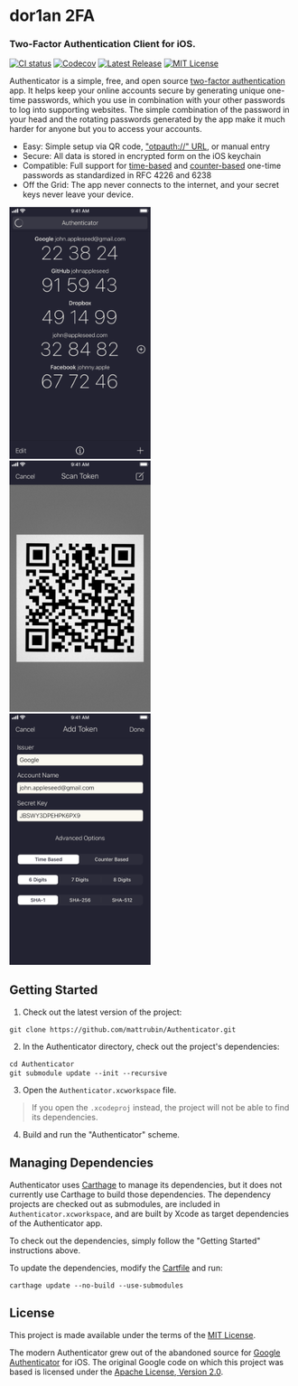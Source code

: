 # dor1an 2FA
### Two-Factor Authentication Client for iOS.

[![CI status](https://github.com/mattrubin/Authenticator/actions/workflows/test.yml/badge.svg)](https://github.com/mattrubin/Authenticator/actions/workflows/test.yml)
[![Codecov](https://codecov.io/gh/mattrubin/Authenticator/branch/develop/graph/badge.svg)](https://codecov.io/gh/mattrubin/Authenticator)
[![Latest Release](https://img.shields.io/github/v/release/mattrubin/authenticator.svg?style=flat)](https://github.com/mattrubin/authenticator/releases)
[![MIT License](https://img.shields.io/badge/license-mit-blue.svg?style=flat)](LICENSE.txt)


Authenticator is a simple, free, and open source [two-factor authentication](https://en.wikipedia.org/wiki/Two-factor_authentication) app. It helps keep your online accounts secure by generating unique one-time passwords, which you use in combination with your other passwords to log into supporting websites. The simple combination of the password in your head and the rotating passwords generated by the app make it much harder for anyone but you to access your accounts.

- Easy: Simple setup via QR code, ["otpauth://" URL](https://code.google.com/p/google-authenticator/wiki/KeyUriFormat), or manual entry
- Secure: All data is stored in encrypted form on the iOS keychain
- Compatible: Full support for [time-based](https://tools.ietf.org/html/rfc6238) and [counter-based](https://tools.ietf.org/html/rfc4226) one-time passwords as standardized in RFC 4226 and 6238
- Off the Grid: The app never connects to the internet, and your secret keys never leave your device.

<img src="fastlane/screenshots/en-US/iPhone 8-0-TokenList.png" width="250" alt="Screenshot of the Authenticator token list" /> &nbsp;
<img src="fastlane/screenshots/en-US/iPhone 8-1-ScanToken.png" width="250" alt="Screenshot of the Authenticator QR Code scanner" /> &nbsp;
<img src="fastlane/screenshots/en-US/iPhone 8-2-AddToken.png" width="250" alt="Screenshot of the Authenticator token entry form" />


## Getting Started

1. Check out the latest version of the project:
  ```
  git clone https://github.com/mattrubin/Authenticator.git
  ```

2. In the Authenticator directory, check out the project's dependencies:
  ```
  cd Authenticator
  git submodule update --init --recursive
  ```

3. Open the `Authenticator.xcworkspace` file.
> If you open the `.xcodeproj` instead, the project will not be able to find its dependencies.

4. Build and run the "Authenticator" scheme.


## Managing Dependencies

Authenticator uses [Carthage] to manage its dependencies, but it does not currently use Carthage to build those dependencies. The dependency projects are checked out as submodules, are included in `Authenticator.xcworkspace`, and are built by Xcode as target dependencies of the Authenticator app.

To check out the dependencies, simply follow the "Getting Started" instructions above.

To update the dependencies, modify the [Cartfile] and run:
```
carthage update --no-build --use-submodules
```

[Carthage]: https://github.com/Carthage/Carthage
[Cartfile]: Cartfile


## License

This project is made available under the terms of the [MIT License](https://opensource.org/licenses/MIT).

The modern Authenticator grew out of the abandoned source for [Google Authenticator](https://code.google.com/p/google-authenticator/) for iOS. The original Google code on which this project was based is licensed under the [Apache License, Version 2.0](https://www.apache.org/licenses/LICENSE-2.0).
